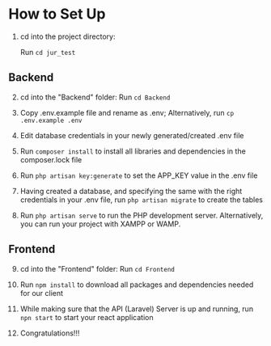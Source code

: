 # How to Set Up

1. cd into the project directory:

   Run `cd jur_test`

## Backend

2. cd into the "Backend" folder:
   Run `cd Backend`

3. Copy .env.example file and rename as .env;
   Alternatively, run `cp .env.example .env`

4. Edit database credentials in your newly generated/created .env file

5. Run `composer install` to install all libraries and dependencies in the composer.lock file

6. Run `php artisan key:generate` to set the APP_KEY value in the .env file

7. Having created a database, and specifying the same with the right credentials in your .env file, run `php artisan migrate` to create the tables

8. Run `php artisan serve` to run the PHP development server. Alternatively, you can run your project with XAMPP or WAMP.

## Frontend

9. cd into the "Frontend" folder:
   Run `cd Frontend`

10. Run `npm install` to download all packages and dependencies needed for our client

11. While making sure that the API (Laravel) Server is up and running, run `npn start` to start your react application

12. Congratulations!!!
